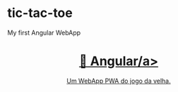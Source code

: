 # tic-tac-toe
My first Angular WebApp

<h1 align="center">
    <a href="https://angular.io/docs">🔗 Angular/a>
</h1>
<p align="center">Um WebApp PWA do jogo da velha.</p>
